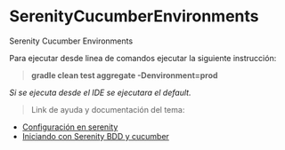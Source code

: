 # SerenityCucumberEnvironments
Serenity Cucumber Environments

Para ejecutar desde linea de comandos ejecutar la siguiente instrucción:
> **gradle clean test aggregate -Denvironment=prod**

*Si se ejecuta desde el IDE se ejecutara el default.*

> Link de ayuda y documentación del tema:

- [Configuración en serenity](https://johnfergusonsmart.com/environment-specific-configuration-in-serenity-bdd/)
- [Iniciando con Serenity BDD y cucumber](https://johnfergusonsmart.com/getting-started-with-serenity-bdd-and-cucumber-4/)
